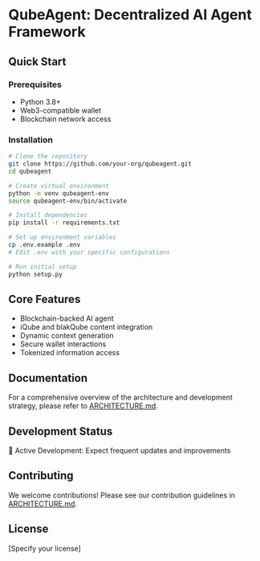 # QubeAgent: Decentralized AI Agent Framework

## Quick Start

### Prerequisites
- Python 3.8+
- Web3-compatible wallet
- Blockchain network access

### Installation
```bash
# Clone the repository
git clone https://github.com/your-org/qubeagent.git
cd qubeagent

# Create virtual environment
python -m venv qubeagent-env
source qubeagent-env/bin/activate

# Install dependencies
pip install -r requirements.txt

# Set up environment variables
cp .env.example .env
# Edit .env with your specific configurations

# Run initial setup
python setup.py
```

## Core Features
- Blockchain-backed AI agent
- iQube and blakQube content integration
- Dynamic context generation
- Secure wallet interactions
- Tokenized information access

## Documentation
For a comprehensive overview of the architecture and development strategy, please refer to [ARCHITECTURE.md](ARCHITECTURE.md).

## Development Status
🚧 Active Development: Expect frequent updates and improvements

## Contributing
We welcome contributions! Please see our contribution guidelines in [ARCHITECTURE.md](ARCHITECTURE.md).

## License
[Specify your license]
